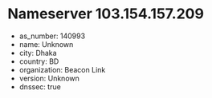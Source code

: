 # Nameserver 103.154.157.209

* as_number: 140993
* name: Unknown
* city: Dhaka
* country: BD
* organization: Beacon Link
* version: Unknown
* dnssec: true
